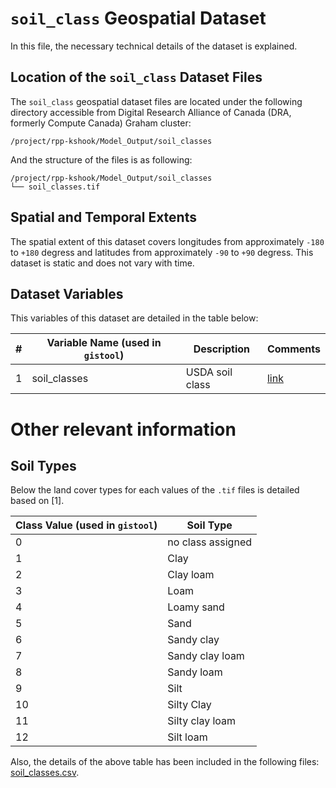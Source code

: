 # `soil_class` Geospatial Dataset
In this file, the necessary technical details of the dataset is explained.

## Location of the `soil_class` Dataset Files
The `soil_class` geospatial dataset files are located under the following directory accessible from Digital Research Alliance of Canada (DRA, formerly Compute Canada) Graham cluster:

```console
/project/rpp-kshook/Model_Output/soil_classes
```

And the structure of the files is as following:

```console
/project/rpp-kshook/Model_Output/soil_classes
└── soil_classes.tif 
```

## Spatial and Temporal Extents
The spatial extent of this dataset covers longitudes from approximately `-180` to `+180` degress and latitudes from approximately `-90` to `+90` degress. This dataset is static and does not vary with time. 

## Dataset Variables
This variables of this dataset are detailed in the table below:

|#	|Variable Name (used in `gistool`)	|Description				|Comments	|
|-------|---------------------------------------|---------------------------------------|---------------|
|1      |soil_classes		        |USDA soil class 			|[link](https://www.hydroshare.org/resource/1361509511e44adfba814f6950c6e742/)|


# Other relevant information
## Soil Types
Below the land cover types for each values of the `.tif` files is detailed based on [1].

|Class Value (used in `gistool`)	|Soil Type			|
|---------------------------------------|-------------------------------|
|0					|no class assigned		|
|1					|Clay				|
|2					|Clay loam			|
|3					|Loam				|
|4					|Loamy sand			|
|5					|Sand				|
|6					|Sandy clay			|
|7					|Sandy clay loam		|
|8					|Sandy loam			|
|9					|Silt				|
|10					|Silty Clay			|
|11					|Silty clay loam		|
|12					|Silt loam			|

Also, the details of the above table has been included in the following files: [soil_classes.csv](./soil_classes.csv).

